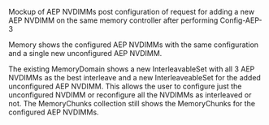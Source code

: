 Mockup of AEP NVDIMMs post configuration of request for adding a new AEP NVDIMM on the same
memory controller after performing Config-AEP-3

Memory shows the configured AEP NVDIMMs with the same configuration and a single new unconfigured
AEP NVDIMM.

The existing MemoryDomain shows a new InterleavableSet with all 3 AEP NVDIMMs as the best interleave and a new InterleaveableSet for the added unconfigured AEP NVDIMM. This allows the user to configure just the unconfigured NVDIMM or reconfigure all the NVDIMMs as interleaved or not. The MemoryChunks collection still shows the MemoryChunks for the configured AEP NVDIMMs.
